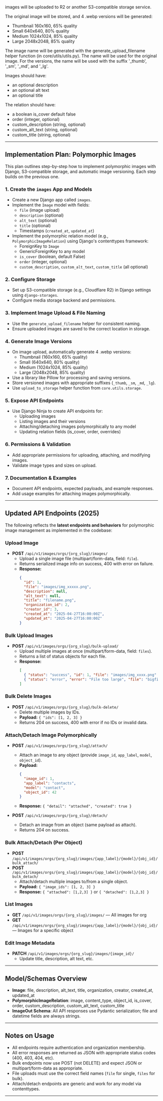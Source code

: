 images will be uploaded to R2 or another S3-compatible storage service.

The original image will be stored, and 4 .webp versions will be generated:

- Thumbnail 160x160, 65% quality
- Small 640x640, 80% quality
- Medium 1024x1024, 85% quality
- Large 2048x2048, 85% quality

The image name will be generated with the generate_upload_filename helper function (in core/utils/utils.py). The name will be used for the original image. For the versions, the name will be used with the suffix '\_thumb', '\_sm', '\_md', and '\_lg'.

Images should have:

- an optional description
- an optional alt text
- an optional title

The relation should have:

- a boolean is_cover default false
- order (integer, optional)
- custom_description (string, optional)
- custom_alt_text (string, optional)
- custom_title (string, optional)

---

## Implementation Plan: Polymorphic Images

This plan outlines step-by-step how to implement polymorphic images with Django, S3-compatible storage, and automatic image versioning. Each step builds on the previous one.

### 1. Create the `images` App and Models

- Create a new Django app called `images`.
- Implement the `Image` model with fields:
  - `file` (image upload)
  - `description` (optional)
  - `alt_text` (optional)
  - `title` (optional)
  - Timestamps (`created_at`, `updated_at`)
- Implement the polymorphic relation model (e.g., `PolymorphicImageRelation`) using Django's contenttypes framework:
  - ForeignKey to `Image`
  - GenericForeignKey to any model
  - `is_cover` (boolean, default False)
  - `order` (integer, optional)
  - `custom_description`, `custom_alt_text`, `custom_title` (all optional)

### 2. Configure Storage

- Set up S3-compatible storage (e.g., Cloudflare R2) in Django settings using `django-storages`.
- Configure media storage backend and permissions.

### 3. Implement Image Upload & File Naming

- Use the `generate_upload_filename` helper for consistent naming.
- Ensure uploaded images are saved to the correct location in storage.

### 4. Generate Image Versions

- On image upload, automatically generate 4 .webp versions:
  - Thumbnail (160x160, 65% quality)
  - Small (640x640, 80% quality)
  - Medium (1024x1024, 85% quality)
  - Large (2048x2048, 85% quality)
- Use a library like Pillow for processing and saving versions.
- Store versioned images with appropriate suffixes (`_thumb`, `_sm`, `_md`, `_lg`).
- Use `upload_to_storage` helper function from `core.utils.storage`.

### 5. Expose API Endpoints

- Use Django Ninja to create API endpoints for:
  - Uploading images
  - Listing images and their versions
  - Attaching/detaching images polymorphically to any model
  - Updating relation fields (is_cover, order, overrides)

### 6. Permissions & Validation

- Add appropriate permissions for uploading, attaching, and modifying images.
- Validate image types and sizes on upload.

### 7. Documentation & Examples

- Document API endpoints, expected payloads, and example responses.
- Add usage examples for attaching images polymorphically.

---

## Updated API Endpoints (2025)

The following reflects the **latest endpoints and behaviors** for polymorphic image management as implemented in the codebase:

### Upload Image

- **POST** `/api/v1/images/orgs/{org_slug}/images/`
  - Upload a single image file (multipart/form-data, field: `file`).
  - Returns serialized image info on success, 400 with error on failure.
  - **Response:**
    ```json
    {
      "id": 1,
      "file": "images/img_xxxxx.png",
      "description": null,
      "alt_text": null,
      "title": "filename.png",
      "organization_id": 2,
      "creator_id": 3,
      "created_at": "2025-04-27T16:00:00Z",
      "updated_at": "2025-04-27T16:00:00Z"
    }
    ```

### Bulk Upload Images

- **POST** `/api/v1/images/orgs/{org_slug}/bulk-upload/`
  - Upload multiple images at once (multipart/form-data, field: `files`).
  - Returns a list of status objects for each file.
  - **Response:**
    ```json
    [
      { "status": "success", "id": 1, "file": "images/img_xxxx.png" },
      { "status": "error", "error": "File too large", "file": "bigfile.png" }
    ]
    ```

### Bulk Delete Images

- **POST** `/api/v1/images/orgs/{org_slug}/bulk-delete/`
  - Delete multiple images by IDs.
  - **Payload:** `{ "ids": [1, 2, 3] }`
  - Returns 204 on success, 400 with error if no IDs or invalid data.

### Attach/Detach Image Polymorphically

- **POST** `/api/v1/images/orgs/{org_slug}/attach/`

  - Attach an image to any object (provide `image_id`, `app_label`, `model`, `object_id`).
  - **Payload:**
    ```json
    {
      "image_id": 1,
      "app_label": "contacts",
      "model": "contact",
      "object_id": 42
    }
    ```
  - **Response:** `{ "detail": "attached", "created": true }`

- **POST** `/api/v1/images/orgs/{org_slug}/detach/`
  - Detach an image from an object (same payload as attach).
  - Returns 204 on success.

### Bulk Attach/Detach (Per Object)

- **POST** `/api/v1/images/orgs/{org_slug}/images/{app_label}/{model}/{obj_id}/bulk_attach/`
- **POST** `/api/v1/images/orgs/{org_slug}/images/{app_label}/{model}/{obj_id}/bulk_detach/`
  - Attach/detach multiple images to/from a single object.
  - **Payload:** `{ "image_ids": [1, 2, 3] }`
  - **Response:** `{ "attached": [1,2,3] }` or `{ "detached": [1,2,3] }`

### List Images

- **GET** `/api/v1/images/orgs/{org_slug}/images/` — All images for org
- **GET** `/api/v1/images/orgs/{org_slug}/images/{app_label}/{model}/{obj_id}/` — Images for a specific object

### Edit Image Metadata

- **PATCH** `/api/v1/images/orgs/{org_slug}/images/{image_id}/`
  - Update title, description, alt text, etc.

---

## Model/Schemas Overview

- **Image**: file, description, alt_text, title, organization, creator, created_at, updated_at
- **PolymorphicImageRelation**: image, content_type, object_id, is_cover, order, custom_description, custom_alt_text, custom_title
- **ImageOut Schema**: All API responses use Pydantic serialization; file and datetime fields are always strings.

---

## Notes on Usage

- All endpoints require authentication and organization membership.
- All error responses are returned as JSON with appropriate status codes (400, 403, 404, etc).
- Bulk endpoints now use POST (not DELETE) and expect JSON or multipart/form-data as appropriate.
- File uploads must use the correct field names (`file` for single, `files` for bulk).
- Attach/detach endpoints are generic and work for any model via contenttypes.

---

